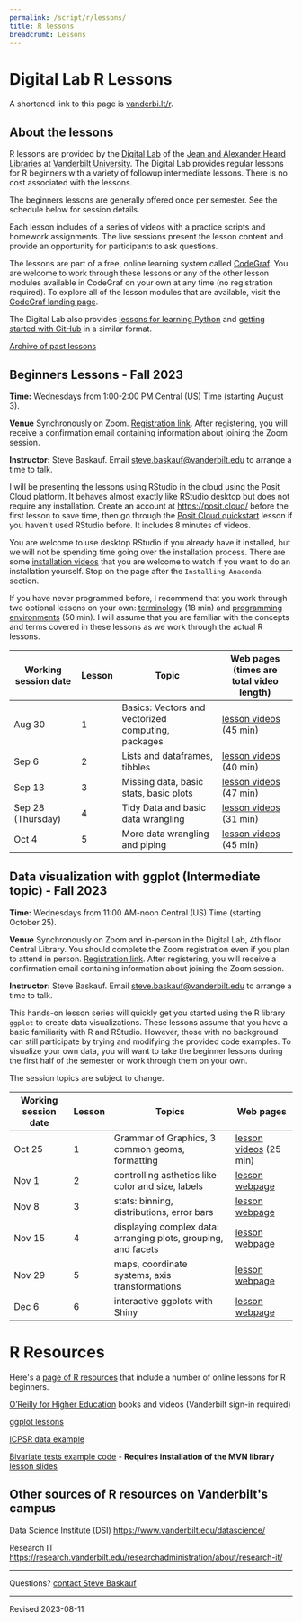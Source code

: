 ```yaml
---
permalink: /script/r/lessons/
title: R lessons
breadcrumb: Lessons
---
```


# Digital Lab R Lessons

A shortened link to this page is [vanderbi.lt/r](http://vanderbi.lt/r).

## About the lessons

R lessons are provided by the [Digital Lab](https://www.library.vanderbilt.edu/digital-lab/) of the [Jean and Alexander Heard Libraries](https://www.library.vanderbilt.edu/) at [Vanderbilt University](https://www.vanderbilt.edu/).  The Digital Lab provides regular lessons for R beginners with a variety of followup intermediate lessons.  There is no cost associated with the lessons.

The beginners lessons are generally offered once per semester.  See the schedule below for session details.  

Each lesson includes of a series of videos with a practice scripts and homework assignments. The live sessions present the lesson content and provide an opportunity for participants to ask questions. 

The lessons are part of a free, online learning system called [CodeGraf](../../codegraf). You are welcome to work through these lessons or any of the other lesson modules available in CodeGraf on your own at any time (no registration required). To explore all of the lesson modules that are available, visit the [CodeGraf landing page](../../codegraf). 

The Digital Lab also provides [lessons for learning Python](http://vanderbi.lt/py) and [getting started with GitHub](http://vanderbi.lt/github) in a similar format.

[Archive of past lessons](../archive/)


## Beginners Lessons - Fall 2023

**Time:** Wednesdays from 1:00-2:00 PM Central (US) Time (starting August 3). 

**Venue** Synchronously on Zoom. [Registration link](https://vanderbilt.zoom.us/meeting/register/tJwsceyrpjMiE9f6qDcQYiZFApgo_np2ZxdB). After registering, you will receive a confirmation email containing information about joining the Zoom session.

**Instructor:** Steve Baskauf. Email [steve.baskauf@vanderbilt.edu](mailto:steve.baskauf@vanderbilt.edu) to arrange a time to talk.

I will be presenting the lessons using RStudio in the cloud using the Posit Cloud platform. It behaves almost exactly like RStudio desktop but does not require any installation. Create an account at <https://posit.cloud/> before the first lesson to save time, then go through the [Posit Cloud quickstart](../../codegraf/003b/) lesson if you haven't used RStudio before. It includes 8 minutes of videos.

You are welcome to use desktop RStudio if you already have it installed, but we will not be spending time going over the installation process. There are some [installation videos](../../codegraf/003/) that you are welcome to watch if you want to do an installation yourself. Stop on the page after the `Installing Anaconda` section.

If you have never programmed before, I recommend that you work through two optional lessons on your own: [terminology](../../codegraf/001/) (18 min) and [programming environments](../../codegraf/002/) (50 min). I will assume that you are familiar with the concepts and terms covered in these lessons as we work through the actual R lessons.

| Working session date | Lesson | Topic | Web pages (times are total video length) |
|---|---|---|---|
| Aug 30 | 1 | Basics: Vectors and vectorized computing, packages | [lesson videos](../../codegraf/011/) (45 min) |
| Sep 6 | 2 | Lists and dataframes, tibbles | [lesson videos](../../codegraf/012/) (40 min) |
| Sep 13 | 3 | Missing data, basic stats, basic plots | [lesson videos](../../codegraf/013/) (47 min) |
| Sep 28 (Thursday) | 4 | Tidy Data and basic data wrangling | [lesson videos](../../codegraf/014a/) (31 min) |
| Oct 4 | 5 | More data wrangling and piping | [lesson videos](../../codegraf/014b/) (45 min)  |

## Data visualization with ggplot (Intermediate topic) - Fall 2023

**Time:** Wednesdays from 11:00 AM-noon Central (US) Time (starting October 25). 

**Venue** Synchronously  on Zoom and in-person in the Digital Lab, 4th floor Central Library. You should complete the Zoom registration even if you plan to attend in person. [Registration link](https://vanderbilt.zoom.us/meeting/register/tJUkfu6rqTsvE9UCDOqi-9RYFzxfakWsXRWk). After registering, you will receive a confirmation email containing information about joining the Zoom session.

**Instructor:** Steve Baskauf. Email [steve.baskauf@vanderbilt.edu](mailto:steve.baskauf@vanderbilt.edu) to arrange a time to talk.

This hands-on lesson series will quickly get you started using the R library `ggplot` to create data visualizations. These lessons assume that you have a basic familiarity with R and RStudio. However, those with no background can still participate by trying and modifying the provided code examples. To visualize your own data, you will want to take the beginner lessons during the first half of the semester or work through them on your own.

The session topics are subject to change.

| Working session date | Lesson | Topics | Web pages |
|---|---|---|---|
| Oct 25 | 1 | Grammar of Graphics, 3 common geoms, formatting | [lesson videos](../../codegraf/032/) (25 min) |
| Nov 1 | 2 | controlling asthetics like color and size, labels | [lesson webpage](../../codegraf/033/) |
| Nov 8 | 3 | stats: binning, distributions, error bars | [lesson webpage](../../codegraf/034/) |
| Nov 15 | 4 | displaying complex data: arranging plots, grouping, and facets | [lesson webpage](../../codegraf/035/) |
| Nov 29 | 5 | maps, coordinate systems, axis transformations | [lesson webpage](../../codegraf/036/)  |
| Dec 6 | 6 | interactive ggplots with Shiny | [lesson webpage](../../codegraf/037/)  |


# R Resources

Here's a [page of R resources](../) that include a number of online lessons for R beginners.

[O’Reilly for Higher Education](http://www.library.vanderbilt.edu/eres?id=1676) books and videos (Vanderbilt sign-in required)

[ggplot lessons](../archive/#introduction-to-data-visualization-with-ggplot-intermediate-topic---fall-2021)

[ICPSR data example](../nlsaah/)

[Bivariate tests example code](https://github.com/HeardLibrary/digital-scholarship/blob/master/code/r/bivariate_tests_assumptions.R) - **Requires installation of the MVN library** [lesson slides](../presentations/bivariate-analysis.pdf)

## Other sources of R resources on Vanderbilt's campus

Data Science Institute (DSI) <https://www.vanderbilt.edu/datascience/>

Research IT <https://research.vanderbilt.edu/researchadministration/about/research-it/>





--------------------

Questions? [contact Steve Baskauf](mailto:steve.baskauf@vanderbilt.edu)

----
Revised 2023-08-11
